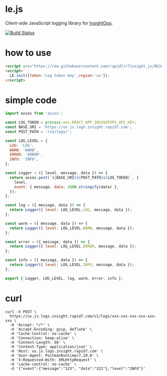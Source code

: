 le.js
=====

Client-side JavaScript logging library for [InsightOps](https://www.rapid7.com/solutions/it-operations/).

[![Build Status](https://travis-ci.org/rapid7/r7insight_js.png?branch=master)](https://travis-ci.org/rapid7/r7insight_js)

# how to use
```html
<script src="https://raw.githubusercontent.com/rapid7/r7insight_js/0b3a79fca9dc402767bb6be2ca34b1f16cc05051/product/le.js"></script>
<script>
  LE.init({token:'Log token key',region:'us'});
</script>
```

# simple code
```js
import axios from 'axios';

const LOG_TOKEN = process.env.REACT_APP_INSIGHTOPS_API_KEY;
const BASE_URI = 'https://us.js.logs.insight.rapid7.com';
const POST_PATH = '/v1/logs/';

const LOG_LEVEL = {
  LOG: 'LOG',
  WARN: 'WARN',
  ERROR: 'ERROR',
  INFO: 'INFO',
};

const Logger = ({ level, message, data }) => {
  return axios.post(`${BASE_URI}${POST_PATH}${LOG_TOKEN}`, {
    level,
    event: { message, data: JSON.stringify(data) },
  });
};

const log = ({ message, data }) => {
  return Logger({ level: LOG_LEVEL.LOG, message, data });
};

const warm = ({ message, data }) => {
  return Logger({ level: LOG_LEVEL.WARN, message, data });
};

const error = ({ message, data }) => {
  return Logger({ level: LOG_LEVEL.ERROR, message, data });
};

const info = ({ message, data }) => {
  return Logger({ level: LOG_LEVEL.INFO, message, data });
};

export { Logger, LOG_LEVEL, log, warm, error, info };

```

# curl
```console
curl -X POST \
  https://us.js.logs.insight.rapid7.com/v1/logs/xxx-xxx-xxx-xxx-xxx-xxx \
  -H 'Accept: */*' \
  -H 'Accept-Encoding: gzip, deflate' \
  -H 'Cache-Control: no-cache' \
  -H 'Connection: keep-alive' \
  -H 'Content-Length: 56' \
  -H 'Content-Type: application/json' \
  -H 'Host: us.js.logs.insight.rapid7.com' \
  -H 'User-Agent: PostmanRuntime/7.19.0' \
  -H 'X-Requested-With: XMLHttpRequest' \
  -H 'cache-control: no-cache' \
  -d '{"event":{"message":"123", "data":"321"},"level":"INFO"}'
  
```
